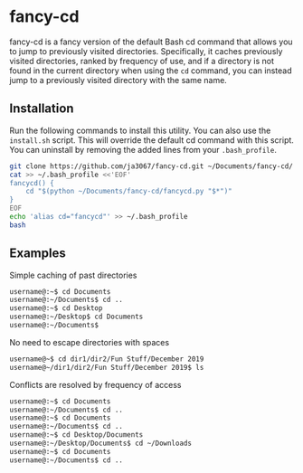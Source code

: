 # fancy-cd

fancy-cd is a fancy version of the default Bash cd command that allows you to jump to previously visited directories. Specifically, it caches previously visited directories, ranked by frequency of use, and if a directory is not found in the current directory when using the `cd` command, you can instead jump to a previously visited directory with the same name.

## Installation

Run the following commands to install this utility. You can also use the `install.sh` script. This will override the default cd command with this script. You can uninstall by removing the added lines from your `.bash_profile`. 

```bash
git clone https://github.com/ja3067/fancy-cd.git ~/Documents/fancy-cd/
cat >> ~/.bash_profile <<'EOF'
fancycd() {
    cd "$(python ~/Documents/fancy-cd/fancycd.py "$*")"
}
EOF
echo 'alias cd="fancycd"' >> ~/.bash_profile
bash
```

## Examples

Simple caching of past directories

```bash
username@:~$ cd Documents
username@:~/Documents$ cd ..
username@:~$ cd Desktop
username@:~/Desktop$ cd Documents
username@:~/Documents$
```

No need to escape directories with spaces

```bash
username@~$ cd dir1/dir2/Fun Stuff/December 2019
username@~/dir1/dir2/Fun Stuff/December 2019$ ls
```

Conflicts are resolved by frequency of access

```bash
username@:~$ cd Documents
username@:~/Documents$ cd ..
username@:~$ cd Documents
username@:~/Documents$ cd ..
username@:~$ cd Desktop/Documents
username@:~/Desktop/Documents$ cd ~/Downloads
username@:~$ cd Documents
username@:~/Documents$ cd ..
```

